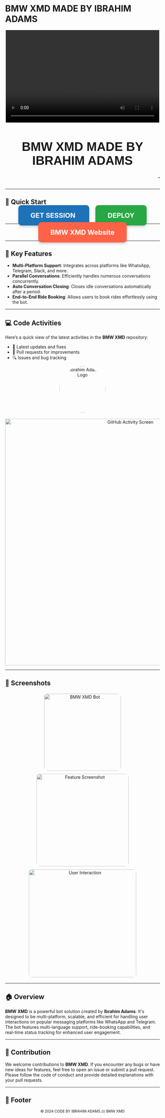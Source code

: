 # BMW XMD MADE BY IBRAHIM ADAMS

<p align="center">
  <a href="https://telegra.ph/file/f03bd3b5a50f2892ec1ee.jpg">
    <!-- Replace with your video URL for the first image -->
    <video width="500" height="300" controls>
      <source src="https://example.com/your-video.mp4" type="video/mp4">
      Your browser does not support the video tag.
    </video>
  </a>
</p>

<h1 align="center" style="font-size: 40px; font-family: Arial, sans-serif;">BMW XMD MADE BY IBRAHIM ADAMS</h1>

<p align="center">
  <marquee style="font-size: 24px; font-family: Arial, sans-serif;">The Ultimate Multi-Platform Bot Experience!</marquee>
</p>

---

## 🚀 Quick Start

<p align="center">
  <!-- GET SESSION Button -->
  <a href="https://ibrahim-adams.vercel.app" style="background-color: #1d72b8; color: white; padding: 20px 40px; font-size: 22px; font-weight: bold; border-radius: 10px; text-decoration: none; margin: 10px; box-shadow: 0 4px 8px rgba(0, 0, 0, 0.2);">
    GET SESSION
  </a>

  <!-- DEPLOY Button -->
  <a href="https://bmw-verification.vercel.app/nomal.html" style="background-color: #28a745; color: white; padding: 20px 40px; font-size: 22px; font-weight: bold; border-radius: 10px; text-decoration: none; margin: 10px; box-shadow: 0 4px 8px rgba(0, 0, 0, 0.2);">
    DEPLOY
  </a>
</p>

---

<p align="center">
  <!-- BMW XMD Website Button -->
  <a href="https://bmw-md-web-by-ibrahim.vercel.app/" style="background-color: #ff6347; color: white; padding: 20px 40px; font-size: 22px; font-weight: bold; border-radius: 10px; text-decoration: none; margin: 10px; box-shadow: 0 4px 8px rgba(0, 0, 0, 0.2);">
    BMW XMD Website
  </a>
</p>

---

## 🌟 Key Features

- **Multi-Platform Support**: Integrates across platforms like WhatsApp, Telegram, Slack, and more.
- **Parallel Conversations**: Efficiently handles numerous conversations concurrently.
- **Auto Conversation Closing**: Closes idle conversations automatically after a period.
- **End-to-End Ride Booking**: Allows users to book rides effortlessly using the bot.

---

## 💻 Code Activities

Here’s a quick view of the latest activities in the **BMW XMD** repository:

- 🔧 Latest updates and fixes
- 📜 Pull requests for improvements
- 🔍 Issues and bug tracking

<p align="center">
  <img src="https://avatars.githubusercontent.com/u/12345678?v=4" alt="Ibrahim Adams Logo" width="150" style="border-radius: 50%; margin-bottom: 20px;">
  <img src="https://github-readme-stats.vercel.app/api/pin/?username=devibraah&repo=BWM-XMD" alt="GitHub Activity Screen" width="800">
</p>

---

## 📸 Screenshots

<p align="center">
  <img src="https://telegra.ph/file/f03bd3b5a50f2892ec1ee.jpg" alt="BMW XMD Bot" width="250" style="border-radius: 10px; margin: 5px;">
  <img src="https://example.com/screenshot2.jpg" alt="Feature Screenshot" width="300" style="border-radius: 10px; margin: 5px;">
  <img src="https://example.com/screenshot3.jpg" alt="User Interaction" width="350" style="border-radius: 10px; margin: 5px;">
</p>

---

## 🏠 Overview

**BMW XMD** is a powerful bot solution created by **Ibrahim Adams**. It's designed to be multi-platform, scalable, and efficient for handling user interactions on popular messaging platforms like WhatsApp and Telegram. The bot features multi-language support, ride-booking capabilities, and real-time status tracking for enhanced user engagement.

---

## 📑 Contribution

We welcome contributions to **BMW XMD**. If you encounter any bugs or have new ideas for features, feel free to open an issue or submit a pull request. Please follow the code of conduct and provide detailed explanations with your pull requests.

---

## 📅 Footer

<p align="center">
  <small>&copy; 2024 CODE BY IBRAHIM ADAMS /// BMW XMD</small>
</p>
